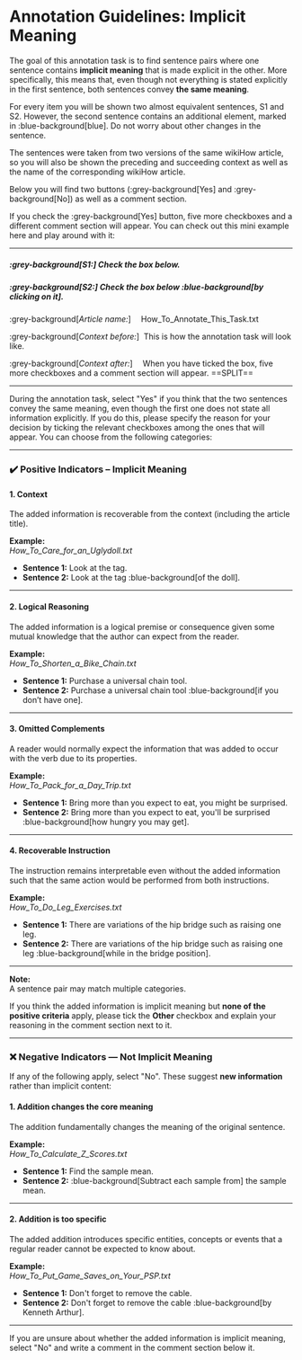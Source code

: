 # Annotation Guidelines: Implicit Meaning

The goal of this annotation task is to find sentence pairs where one sentence contains **implicit meaning** that is made explicit in the other. More specifically, this means that, even though not everything is stated explicitly in the first sentence, both sentences convey **the same meaning**.

For every item you will be shown two almost equivalent sentences, S1 and S2. However, the second sentence contains an additional element, marked in :blue-background[blue]. Do not worry about other changes in the sentence.

The sentences were taken from two versions of the same wikiHow article, so you will also be shown the preceding and succeeding context as well as the name of the corresponding wikiHow article.

Below you will find two buttons (:grey-background[Yes] and :grey-background[No]) as well as a comment section.

If you check the :grey-background[Yes] button, five more checkboxes and a different comment section will appear. You can check out this mini example here and play around with it:

---

##### :grey-background[**S1:**] Check the box below.  
##### :grey-background[**S2:**] Check the box below :blue-background[by clicking on it].

:grey-background[*Article name:*] &emsp;How_To_Annotate_This_Task.txt

:grey-background[*Context before:*] &nbsp;This is how the annotation task will look like. 

:grey-background[*Context after:*] &emsp;When you have ticked the box, five more checkboxes and a comment section will appear.
==SPLIT==

---

During the annotation task, select "Yes" if you think that the two sentences convey the same meaning, even though the first one does not state all information explicitly. If you do this, please specify the reason for your decision by ticking the relevant checkboxes among the ones that will appear. You can choose from the following categories:

---

### ✔️ Positive Indicators – Implicit Meaning

#### **1. Context**
The added information is recoverable from the context (including the article title). 

[comment]: # (In the following example, the reference “doll” can be inferred from the title of the article.)

**Example:**  
*How_To_Care_for_an_Uglydoll.txt*  
- **Sentence 1:** Look at the tag.  
- **Sentence 2:** Look at the tag :blue-background[of the doll].

---

#### **2. Logical Reasoning**
The added information is a logical premise or consequence given some mutual knowledge that the author can expect from the reader. 

[comment]: # (In the following example, the author can expect the reader to know that you do not have to buy something if you already possess it.)

**Example:**  
*How_To_Shorten_a_Bike_Chain.txt*  
- **Sentence 1:** Purchase a universal chain tool.  
- **Sentence 2:** Purchase a universal chain tool :blue-background[if you don’t have one].

---

#### **3. Omitted Complements**
A reader would normally expect the information that was added to occur with the verb due to its properties. 

[comment]: # (For instance, it is typical to mention the reason for surprise, however, it is possible to omit it, as the next example shows.)

**Example:**  
*How_To_Pack_for_a_Day_Trip.txt*  
- **Sentence 1:** Bring more than you expect to eat, you might be surprised.  
- **Sentence 2:** Bring more than you expect to eat, you'll be surprised :blue-background[how hungry you may get].

---

#### **4. Recoverable Instruction**
The instruction remains interpretable even without the added information such that the same action would be performed from both instructions.

[comment]: # (In the following example, it is clear that the leg-raising should be performed while in the hip bridge position.)

**Example:**  
*How_To_Do_Leg_Exercises.txt*  
- **Sentence 1:** There are variations of the hip bridge such as raising one leg.  
- **Sentence 2:** There are variations of the hip bridge such as raising one leg :blue-background[while in the bridge position].

---

**Note:**  
A sentence pair may match multiple categories.  

[comment]: # (For example, the third sentence could also fall under **Context**, since what one might be surprised about is evident from the immediate context.)

If you think the added information is implicit meaning but **none of the positive criteria** apply, please tick the **Other** checkbox and explain your reasoning in the comment section next to it.

---

### ❌ Negative Indicators — Not Implicit Meaning

If any of the following apply, select "No". These suggest **new information** rather than implicit content:

#### **1. Addition changes the core meaning**
The addition fundamentally changes the meaning of the original sentence.

**Example:**  
*How_To_Calculate_Z_Scores.txt*  
- **Sentence 1:** Find the sample mean.  
- **Sentence 2:** :blue-background[Subtract each sample from] the sample mean.

---

#### **2. Addition is too specific**
The added addition introduces specific entities, concepts or events that a regular reader cannot be expected to know about.

**Example:**  
*How_To_Put_Game_Saves_on_Your_PSP.txt*  
- **Sentence 1:** Don't forget to remove the cable.  
- **Sentence 2:** Don't forget to remove the cable :blue-background[by Kenneth Arthur].

---

If you are unsure about whether the added information is implicit meaning, select "No" and write a comment in the comment section below it.
